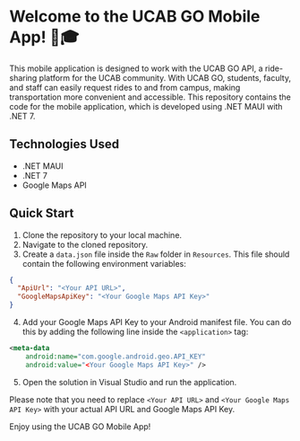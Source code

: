 # Welcome to the UCAB GO Mobile App! 🚗🎓

This mobile application is designed to work with the UCAB GO API, a ride-sharing platform for the UCAB community. With UCAB GO, students, faculty, and staff can easily request rides to and from campus, making transportation more convenient and accessible. This repository contains the code for the mobile application, which is developed using .NET MAUI with .NET 7.

## Technologies Used

- .NET MAUI
- .NET 7
- Google Maps API

## Quick Start

1. Clone the repository to your local machine.
2. Navigate to the cloned repository.
3. Create a `data.json` file inside the `Raw` folder in `Resources`. This file should contain the following environment variables:

```json
{
  "ApiUrl": "<Your API URL>",
  "GoogleMapsApiKey": "<Your Google Maps API Key>"
}
```

4. Add your Google Maps API Key to your Android manifest file. You can do this by adding the following line inside the `<application>` tag:

```xml
<meta-data
    android:name="com.google.android.geo.API_KEY"
    android:value="<Your Google Maps API Key>" />
```

5. Open the solution in Visual Studio and run the application.

Please note that you need to replace `<Your API URL>` and `<Your Google Maps API Key>` with your actual API URL and Google Maps API Key.

Enjoy using the UCAB GO Mobile App!
